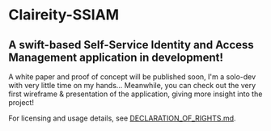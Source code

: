 # Claireity-SSIAM

## A swift-based **S**elf-**S**ervice **I**dentity and **A**ccess **M**anagement application in development! 

A white paper and proof of concept will be published soon, I'm a solo-dev with very little time on my hands... 
Meanwhile, you can check out the very first wireframe & presentation of the application, giving more insight into the project!

For licensing and usage details, see [DECLARATION_OF_RIGHTS.md](./DECLARATION_OF_RIGHTS.md).
